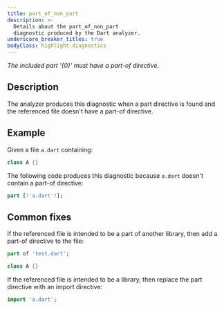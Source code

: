 ```yaml
---
title: part_of_non_part
description: >-
  Details about the part_of_non_part
  diagnostic produced by the Dart analyzer.
underscore_breaker_titles: true
bodyClass: highlight-diagnostics
---
```


_The included part '{0}' must have a part-of directive._

## Description

The analyzer produces this diagnostic when a part directive is found and
the referenced file doesn't have a part-of directive.

## Example

Given a file `a.dart` containing:

```dart
class A {}
```

The following code produces this diagnostic because `a.dart` doesn't
contain a part-of directive:

```dart
part [!'a.dart'!];
```

## Common fixes

If the referenced file is intended to be a part of another library, then
add a part-of directive to the file:

```dart
part of 'test.dart';

class A {}
```

If the referenced file is intended to be a library, then replace the part
directive with an import directive:

```dart
import 'a.dart';
```

